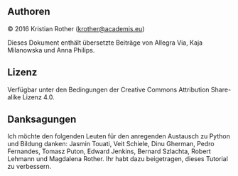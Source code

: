 
## Authoren

© 2016 Kristian Rother (krother@academis.eu)

Dieses Dokument enthält übersetzte Beiträge von Allegra Via, Kaja Milanowska und Anna Philips.

## Lizenz

Verfügbar unter den Bedingungen der Creative Commons Attribution Share-alike Lizenz 4.0.

## Danksagungen

Ich möchte den folgenden Leuten für den anregenden Austausch zu Python und Bildung danken: Jasmin Touati, Veit Schiele, Dinu Gherman, Pedro Fernandes, Tomasz Puton, Edward Jenkins, Bernard Szlachta, Robert Lehmann und Magdalena Rother. 
Ihr habt dazu beigetragen, dieses Tutorial zu verbessern.
